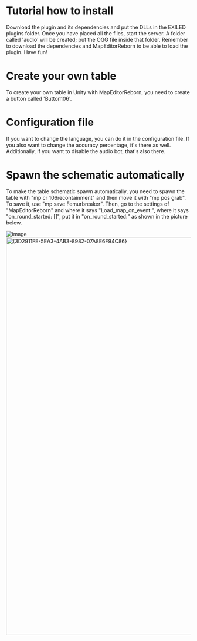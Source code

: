 # Tutorial how to install
Download the plugin and its dependencies and put the DLLs in the EXILED plugins folder. Once you have placed all the files, start the server. A folder called 'audio' will be created; put the OGG file inside that folder. Remember to download the dependencies and MapEditorReborn to be able to load the plugin. Have fun!
# Create your own table
To create your own table in Unity with MapEditorReborn, you need to create a button called 'Button106'.
# Configuration file
If you want to change the language, you can do it in the configuration file. If you also want to change the accuracy percentage, it's there as well. Additionally, if you want to disable the audio bot, that's also there.
# Spawn the schematic automatically
To make the table schematic spawn automatically, you need to spawn the table with "mp cr 106recontainment" and then move it with "mp pos grab". To save it, use "mp save Femurbreaker". Then, go to the settings of "MapEditorReborn" and where it says "Load_map_on_event:", where it says "on_round_started: []", put it in "on_round_started:" as shown in the picture below.

![image](https://github.com/TheNewR00t/FemurBreaker-SCP-SL-Plugin/assets/126024362/3a94220a-e20b-4b51-8729-748ebcff1e98)
<img width="1920" height="1080" alt="{3D2911FE-5EA3-4AB3-8982-07A8E6F94C86}" src="https://github.com/user-attachments/assets/8ee94e60-c698-4e4c-8e11-996f54bded43" />
